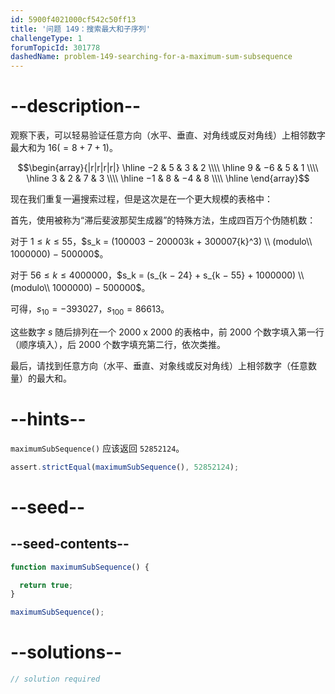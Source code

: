```yaml
---
id: 5900f4021000cf542c50ff13
title: '问题 149：搜索最大和子序列'
challengeType: 1
forumTopicId: 301778
dashedName: problem-149-searching-for-a-maximum-sum-subsequence
---
```


# --description--

观察下表，可以轻易验证任意方向（水平、垂直、对角线或反对角线）上相邻数字最大和为 $16 (= 8 + 7 + 1)$。

$$\begin{array}{|r|r|r|r|} \hline −2 &  5 &  3 & 2 \\\\ \hline 9 & −6 &  5 & 1 \\\\ \hline 3 &  2 &  7 & 3 \\\\ \hline −1 &  8 & −4 & 8 \\\\ \hline \end{array}$$

现在我们重复一遍搜索过程，但是这次是在一个更大规模的表格中：

首先，使用被称为“滞后斐波那契生成器”的特殊方法，生成四百万个伪随机数：

对于 $1 ≤ k ≤ 55$，$s_k = (100003 − 200003k + 300007{k}^3) \\ (modulo\\ 1000000) − 500000$。

对于 $56 ≤ k ≤ 4000000$，$s_k = (s_{k − 24} + s_{k − 55} + 1000000) \\ (modulo\\ 1000000) − 500000$。

可得，$s_{10} = −393027$，$s_{100} = 86613$。

这些数字 $s$ 随后排列在一个 2000 x 2000 的表格中，前 2000 个数字填入第一行（顺序填入），后 2000 个数字填充第二行，依次类推。

最后，请找到任意方向（水平、垂直、对象线或反对角线）上相邻数字（任意数量）的最大和。

# --hints--

`maximumSubSequence()` 应该返回 `52852124`。

```js
assert.strictEqual(maximumSubSequence(), 52852124);
```

# --seed--

## --seed-contents--

```js
function maximumSubSequence() {

  return true;
}

maximumSubSequence();
```

# --solutions--

```js
// solution required
```
